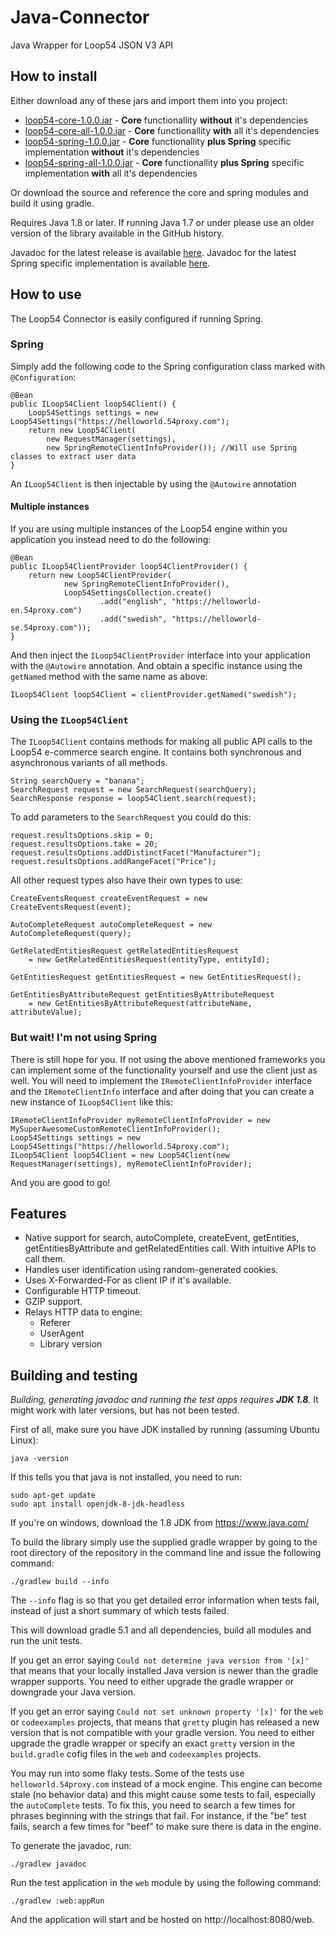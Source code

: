 # Java-Connector
Java Wrapper for Loop54 JSON V3 API

## How to install
Either download any of these jars and import them into you project:

* [loop54-core-1.0.0.jar](https://static.loop54.com/lib/java/core/loop54-core-1.0.0.jar) - **Core** functionallity **without** it's dependencies
* [loop54-core-all-1.0.0.jar](https://static.loop54.com/lib/java/core/loop54-core-all-1.0.0.jar) - **Core** functionallity **with** all it's dependencies 
* [loop54-spring-1.0.0.jar](https://static.loop54.com/lib/java/spring/loop54-spring-1.0.0.jar) - **Core** functionallity **plus Spring** specific implementation **without** it's dependencies
* [loop54-spring-all-1.0.0.jar](https://static.loop54.com/lib/java/spring/loop54-spring-all-1.0.0.jar) - **Core** functionallity **plus Spring** specific implementation **with** all it's dependencies

Or download the source and reference the core and spring modules and build it using gradle.

Requires Java 1.8 or later. If running Java 1.7 or under please use an older version of the library available in the 
GitHub history.

Javadoc for the latest release is available [here](https://static.loop54.com/docs/java/core/javadoc/).
Javadoc for the latest Spring specific implementation is available [here](https://static.loop54.com/docs/java/spring/javadoc/).

## How to use
The Loop54 Connector is easily configured if running Spring.

### Spring
Simply add the following code to the Spring configuration class marked with `@Configuration`:

    @Bean
    public ILoop54Client loop54Client() {
        Loop54Settings settings = new Loop54Settings("https://helloworld.54proxy.com");
        return new Loop54Client(
            new RequestManager(settings),
            new SpringRemoteClientInfoProvider()); //Will use Spring classes to extract user data
    }

An `ILoop54Client` is then injectable by using the `@Autowire` annotation

#### Multiple instances

If you are using multiple instances of the Loop54 engine within you application you instead need to do the following:

	@Bean
    public ILoop54ClientProvider loop54ClientProvider() {
        return new Loop54ClientProvider(
                new SpringRemoteClientInfoProvider(),
                Loop54SettingsCollection.create()
                        .add("english", "https://helloworld-en.54proxy.com")
                        .add("swedish", "https://helloworld-se.54proxy.com"));
    }

And then inject the `ILoop54ClientProvider` interface into your application with the `@Autowire` annotation. And obtain 
a specific instance using the `getNamed` method with the same name as above:

	ILoop54Client loop54Client = clientProvider.getNamed("swedish");

### Using the `ILoop54Client`
The `ILoop54Client` contains methods for making all public API calls to the Loop54 e-commerce search engine. It contains 
both synchronous and asynchronous variants of all methods.

    String searchQuery = "banana";
    SearchRequest request = new SearchRequest(searchQuery);
    SearchResponse response = loop54Client.search(request);
    
To add parameters to the `SearchRequest` you could do this:

    request.resultsOptions.skip = 0;
    request.resultsOptions.take = 20;
    request.resultsOptions.addDistinctFacet("Manufacturer");
    request.resultsOptions.addRangeFacet("Price");

All other request types also have their own types to use:

    CreateEventsRequest createEventRequest = new CreateEventsRequest(event);
    
    AutoCompleteRequest autoCompleteRequest = new AutoCompleteRequest(query);
    
    GetRelatedEntitiesRequest getRelatedEntitiesRequest 
        = new GetRelatedEntitiesRequest(entityType, entityId);
        
    GetEntitiesRequest getEntitiesRequest = new GetEntitiesRequest();
    
    GetEntitiesByAttributeRequest getEntitiesByAttributeRequest 
        = new GetEntitiesByAttributeRequest(attributeName, attributeValue);

### But wait! I'm not using Spring
There is still hope for you. If not using the above mentioned frameworks you can implement some of the functionality 
yourself and use the client just as well. You will need to implement the `IRemoteClientInfoProvider` interface and the 
`IRemoteClientInfo` interface and after doing that you can create a new instance of `ILoop54Client` like this:

    IRemoteClientInfoProvider myRemoteClientInfoProvider = new MySuperAwesomeCustomRemoteClientInfoProvider();
    Loop54Settings settings = new Loop54Settings("https://helloworld.54proxy.com");
    ILoop54Client loop54Client = new Loop54Client(new RequestManager(settings), myRemoteClientInfoProvider);
    
And you are good to go!

## Features
- Native support for search, autoComplete, createEvent, getEntities, getEntitiesByAttribute and getRelatedEntities call. 
With intuitive APIs to call them.
- Handles user identification using random-generated cookies.
- Uses X-Forwarded-For as client IP if it's available.
- Configurable HTTP timeout.
- GZIP support.
- Relays HTTP data to engine:
    - Referer
    - UserAgent
    - Library version
    
## Building and testing

_Building, generating javadoc and running the test apps requires **JDK 1.8**._ 
It might work with later versions, but has not been tested.

First of all, make sure you have JDK installed by running (assuming Ubuntu Linux):

	java -version
	
If this tells you that java is not installed, you need to run:

	sudo apt-get update
	sudo apt install openjdk-8-jdk-headless
	
If you're on windows, download the 1.8 JDK from https://www.java.com/

To build the library simply use the supplied gradle wrapper by going to the root directory of the repository in the command line and issue the following command:

    ./gradlew build --info

The `--info` flag is so that you get detailed error information when tests fail, instead of just a short summary of which tests failed.

This will download gradle 5.1 and all dependencies, build all modules and run the unit tests. 

If you get an error saying `Could not determine java version from '[x]'` that means that your locally installed Java version is newer than the gradle wrapper supports. You need to either upgrade the gradle wrapper or downgrade your Java version.

If you get an error saying `Could not set unknown property '[x]'` for the `web` or `codeexamples` projects, that means that `gretty` plugin has released a new version that is not compatible with your gradle version. You need to either upgrade the gradle wrapper or specify an exact `gretty` version in the `build.gradle` cofig files in the `web` and `codeexamples` projects.

You may run into some flaky tests. Some of the tests use `helloworld.54proxy.com` instead of a mock engine. This engine can become stale (no behavior data) and this might cause some tests to fail, especially the `autoComplete` tests. To fix this, you need to search a few times for phrases beginning with the strings that fail. For instance, if the "be" test fails, search a few times for "beef" to make sure there is data in the engine.

To generate the javadoc, run:

    ./gradlew javadoc

Run the test application in the `web` module by using the following command:

    ./gradlew :web:appRun
    
And the application will start and be hosted on http://localhost:8080/web.
